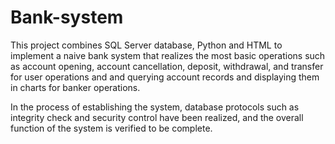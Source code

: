 # Bank-system

This project combines SQL Server database, Python and HTML to implement a naive bank system that realizes the most basic operations
such as account opening, account cancellation, deposit, withdrawal, and transfer for user operations and
and querying account records and displaying them in charts for banker operations.


In the process of establishing the system, database protocols such as integrity check and security control have been realized, 
and the overall function of the system is verified to be complete.
